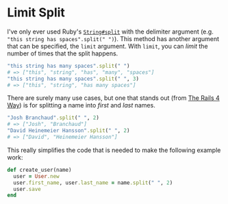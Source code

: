 # Limit Split

I've only ever used Ruby's
[`String#split`](http://ruby-doc.org//core-2.2.0/String.html#method-i-split)
with the delimiter argument (e.g. `"this string has spaces".split(" ")`).
This method has another argument that can be specified, the `limit`
argument. With `limit`, you can *limit* the number of times that the split
happens.

```ruby
"this string has many spaces".split(" ")
# => ["this", "string", "has", "many", "spaces"]
"this string has many spaces".split(" ", 3)
# => ["this", "string", "has many spaces"]
```

There are surely many use cases, but one that stands out (from [The Rails 4
Way](https://leanpub.com/tr4w)) is for splitting a name into *first* and
*last* names.

```ruby
"Josh Branchaud".split(" ", 2)
# => ["Josh", "Branchaud"]
"David Heinemeier Hansson".split(" ", 2)
# => ["David", "Heinemeier Hansson"]
```

This really simplifies the code that is needed to make the following example
work:

```ruby
def create_user(name)
  user = User.new
  user.first_name, user.last_name = name.split(" ", 2)
  user.save
end
```

